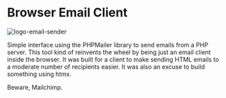 # Browser Email Client

![logo-email-sender](https://github.com/user-attachments/assets/6c4fe7b6-7ad0-4180-b016-b2a773124807)

Simple interface using the PHPMailer library to send emails from a PHP server. This tool kind of reinvents the wheel by being just an email client inside the browser. It was built for a client to make sending HTML emails to a moderate number of recipients easier. It was also an excuse to build something using htmx.

Beware, Mailchimp.
